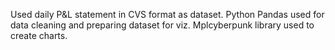 Used daily P&L statement in CVS format as dataset.
Python Pandas used for data cleaning and preparing dataset for viz. 
Mplcyberpunk library used to create charts.
